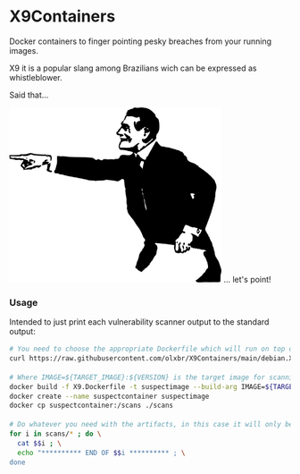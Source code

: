 # X9Containers
Docker containers to finger pointing pesky breaches from your running images.

X9 it is a popular slang among Brazilians wich can be expressed as whistleblower.

Said that...

<img src="./point.png" width="380" height="313"> ... let's point!

### Usage

Intended to just print each vulnerability scanner output to the standard output:

```sh
# You need to choose the appropriate Dockerfile which will run on top of the target image container
curl https://raw.githubusercontent.com/olxbr/X9Containers/main/debian.X9.Dockerfile --output X9.Dockerfile

# Where IMAGE=${TARGET_IMAGE}:${VERSION} is the target image for scanning
docker build -f X9.Dockerfile -t suspectimage --build-arg IMAGE=${TARGET_IMAGE}:${VERSION} --quiet .
docker create --name suspectcontainer suspectimage
docker cp suspectcontainer:/scans ./scans

# Do whatever you need with the artifacts, in this case it will only be printed
for i in scans/* ; do \
  cat $$i ; \
  echo "********** END OF $$i ********** ; \
done
```
